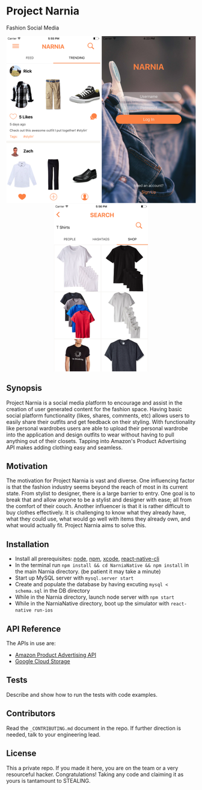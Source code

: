 # Project Narnia

Fashion Social Media

<p align="center">
  <img src="./examples/feed.png" width="250">
  
  <img src="./examples/splash.png" width="250">
  
  <img src="./examples/search.png" width="250">
</p>

## Synopsis

Project Narnia is a social media platform to encourage and assist in the creation of user generated content for the fashion space. Having basic social platform functionality (likes, shares, comments, etc) allows users to easily share their outfits and get feedback on their styling. With functionality like personal wardrobes users are able to upload their personal wardrobe into the application and design outfits to wear without having to pull anything out of their closets. Tapping into Amazon's Product Advertising API makes adding clothing easy and seamless. 

## Motivation

The motivation for Project Narnia is vast and diverse. One influencing factor is that the fashion industry seems beyond the reach of most in its current state. From stylist to designer, there is a large barrier to entry. One goal is to break that and allow anyone to be a stylist and designer with ease; all from the comfort of their couch. Another influencer is that it is rather difficult to buy clothes effectively. It is challenging to know what they already have, what they could use, what would go well with items they already own, and what would actually fit. Project Narnia aims to solve this.  

## Installation

- Install all prerequisites: [node](https://github.com/nodejs/node), [npm](https://github.com/npm/npm), [xcode](https://developer.apple.com/xcode/), [react-native-cli](https://facebook.github.io/react-native/docs/getting-started.html)
- In the terminal run `npm install && cd NarniaNative && npm install` in the main Narnia directory. (be patient it may take a minute)
- Start up MySQL server with `mysql.server start`
- Create and populate the database by having excuting `mysql < schema.sql` in the DB directory
- While in the Narnia directory, launch node server with `npm start`
- While in the NarniaNative directory, boot up the simulator with `react-native run-ios`

## API Reference

The APIs in use are: 
 - [Amazon Product Advertising API](https://affiliate-program.amazon.com/gp/advertising/api/detail/main.html)
 - [Google Cloud Storage](https://cloud.google.com/storage/)

## Tests

Describe and show how to run the tests with code examples.

## Contributors

Read the `_CONTRIBUTING.md` document in the repo. If further direction is needed, talk to your engineering lead. 

## License
   
This a private repo. If you made it here, you are on the team or a very resourceful hacker. Congratulations! Taking any code and claiming it as yours is tantamount to STEALING.
